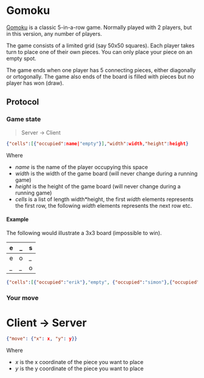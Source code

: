 # Gomoku

[Gomoku](https://en.wikipedia.org/wiki/Gomoku) is a classic 5-in-a-row game. Normally played with 2 players, but in this version, any number of players.

The game consists of a limited grid (say 50x50 squares). Each player takes turn to place one of their own pieces. You can only place your piece on an empty spot.

The game ends when one player has 5 connecting pieces, either diagonally or ortogonally. The game also ends of the board is filled with pieces but no player has won (draw).


## Protocol

### Game state

> Server -> Client

```json
{"cells":[{"occupied":name|"empty"}],"width":width,"height":height}
```

Where
 * *name* is the name of the player occupying this space
 * *width* is the width of the game board (will never change during a running game)
 * *height* is the height of the game board (will never change during a running game)
 * *cells* is a list of length width*height, the first *width* elements represents the first row, the following *width* elements represents the next row etc.


#### Example

The following would illustrate a 3x3 board (impossible to win).

e|_|s
---|---|---
e|o|_
_|_|o

```json
{"cells":[{"occupied":"erik"},"empty", {"occupied":"simon"},{"occupied":"erik"},{"occupied":"octopus"},"empty","empty","empty",{"occupied": "octopus"}],"width":3,"height":3}
```


### Your move

# Client -> Server

```json
{"move": {"x": x, "y": y}}
```

Where
 * *x* is the x coordinate of the piece you want to place
 * *y* is the y coordinate of the piece you want to place
